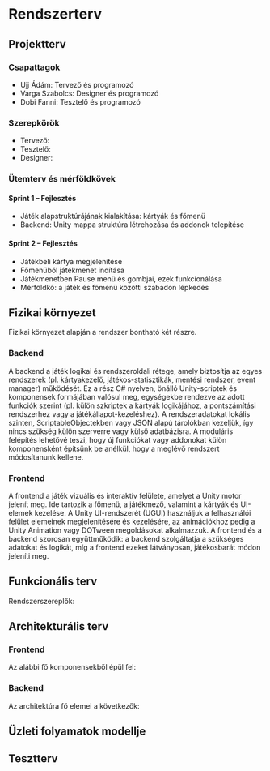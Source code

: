 # Rendszerterv

## Projektterv

### Csapattagok
- Ujj Ádám: Tervező és programozó
- Varga Szabolcs: Designer és programozó
- Dobi Fanni: Tesztelő és programozó

### Szerepkörök

- Tervező:
- Tesztelő: 
- Designer:

### Ütemterv és mérföldkövek
#### Sprint 1 – Fejlesztés
- Játék alapstruktúrájának kialakítása: kártyák és főmenü
- Backend: Unity mappa struktúra létrehozása és addonok telepítése
#### Sprint 2 – Fejlesztés
- Játékbeli kártya megjelenítése
- Főmenüből játékmenet indítása
- Játékmenetben Pause menü és gombjai, ezek funkcionálása
- Mérföldkő: a játék és főmenü közötti szabadon lépkedés

## Fizikai környezet
Fizikai környezet alapján a rendszer bontható két részre.
### Backend
A backend a játék logikai és rendszeroldali rétege, amely biztosítja az egyes rendszerek (pl. kártyakezelő, játékos-statisztikák, mentési rendszer, event manager) működését. Ez a rész C# nyelven, önálló Unity-scriptek és komponensek formájában valósul meg, egységekbe rendezve az adott funkciók szerint (pl. külön szkriptek a kártyák logikájához, a pontszámítási rendszerhez vagy a játékállapot-kezeléshez). A rendszeradatokat lokális szinten, ScriptableObjectekben vagy JSON alapú tárolókban kezeljük, így nincs szükség külön szerverre vagy külső adatbázisra. A moduláris felépítés lehetővé teszi, hogy új funkciókat vagy addonokat külön komponensként építsünk be anélkül, hogy a meglévő rendszert módosítanunk kellene.
### Frontend
A frontend a játék vizuális és interaktív felülete, amelyet a Unity motor jelenít meg. Ide tartozik a főmenü, a játékmező, valamint a kártyák és UI-elemek kezelése. A Unity UI-rendszerét (UGUI) használjuk a felhasználói felület elemeinek megjelenítésére és kezelésére, az animációkhoz pedig a Unity Animation vagy DOTween megoldásokat alkalmazzuk. A frontend és a backend szorosan együttműködik: a backend szolgáltatja a szükséges adatokat és logikát, míg a frontend ezeket látványosan, játékosbarát módon jeleníti meg.

## Funkcionális terv

Rendszerszereplők:

## Architekturális terv
### Frontend
Az alábbi fő komponensekből épül fel:

### Backend
Az architektúra fő elemei a következők:

## Üzleti folyamatok modellje

## Tesztterv

